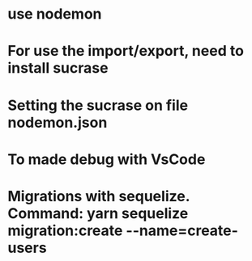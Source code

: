 # use nodemon
# For use the import/export, need to install sucrase
# Setting the sucrase on file nodemon.json
# To made debug with VsCode
# Migrations with sequelize. Command: yarn sequelize migration:create --name=create-users
